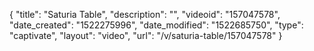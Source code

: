 {
    "title": "Saturia Table",
    "description": "",
    "videoid": "157047578",
    "date_created": "1522275996",
    "date_modified": "1522685750",
    "type": "captivate",
    "layout": "video",
    "url": "\/v\/saturia-table\/157047578"
}